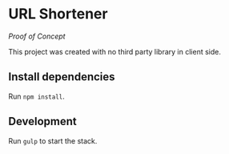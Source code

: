 # URL Shortener

*Proof of Concept*

This project was created with no third party library in client side.

## Install dependencies

Run `npm install`.

## Development

Run `gulp` to start the stack.


